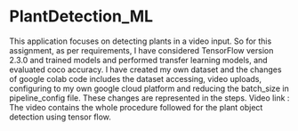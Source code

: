 # PlantDetection_ML
This application focuses on detecting plants in a video input. So for this assignment, as per requirements, I have considered TensorFlow version 2.3.0 and trained models and performed transfer learning models, and evaluated coco accuracy.   I have created my own dataset and the changes of google colab code includes the dataset accessing, video uploads, configuring to my own google cloud platform and reducing the batch_size in pipeline_config file. These changes are represented in the steps.  Video link : The video contains the whole procedure followed for the plant object detection using tensor flow.
